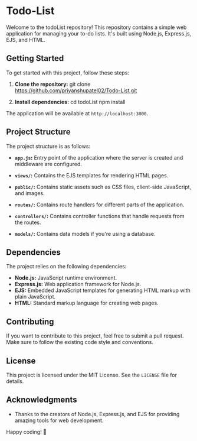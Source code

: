 # Todo-List
Welcome to the todoList repository! This repository contains a simple web application for managing your to-do lists. It's built using Node.js, Express.js, EJS, and HTML.

## Getting Started

To get started with this project, follow these steps:

1. **Clone the repository:** 
git clone https://github.com/priyanshupatel02/Todo-List.git


2. **Install dependencies:**
cd todoList
npm install

The application will be available at `http://localhost:3000`.

## Project Structure

The project structure is as follows:

- **`app.js`:** Entry point of the application where the server is created and middleware are configured.

- **`views/`:** Contains the EJS templates for rendering HTML pages.

- **`public/`:** Contains static assets such as CSS files, client-side JavaScript, and images.

- **`routes/`:** Contains route handlers for different parts of the application.

- **`controllers/`:** Contains controller functions that handle requests from the routes.

- **`models/`:** Contains data models if you're using a database.

## Dependencies

The project relies on the following dependencies:

- **Node.js:** JavaScript runtime environment.
- **Express.js:** Web application framework for Node.js.
- **EJS:** Embedded JavaScript templates for generating HTML markup with plain JavaScript.
- **HTML:** Standard markup language for creating web pages.

## Contributing

If you want to contribute to this project, feel free to submit a pull request. Make sure to follow the existing code style and conventions.

## License

This project is licensed under the MIT License. See the `LICENSE` file for details.

## Acknowledgments

- Thanks to the creators of Node.js, Express.js, and EJS for providing amazing tools for web development.

Happy coding! 🚀


